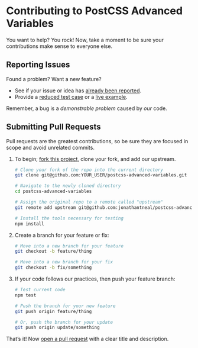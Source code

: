 # Contributing to PostCSS Advanced Variables

You want to help? You rock! Now, take a moment to be sure your contributions
make sense to everyone else.

## Reporting Issues

Found a problem? Want a new feature?

-   See if your issue or idea has [already been reported].
-   Provide a [reduced test case] or a [live example].

Remember, a bug is a _demonstrable problem_ caused by _our_ code.

## Submitting Pull Requests

Pull requests are the greatest contributions, so be sure they are focused in
scope and avoid unrelated commits.

1. To begin; [fork this project], clone your fork, and add our upstream.

    ```bash
    # Clone your fork of the repo into the current directory
    git clone git@github.com:YOUR_USER/postcss-advanced-variables.git

    # Navigate to the newly cloned directory
    cd postcss-advanced-variables

    # Assign the original repo to a remote called "upstream"
    git remote add upstream git@github.com:jonathantneal/postcss-advanced-variables.git

    # Install the tools necessary for testing
    npm install
    ```

2. Create a branch for your feature or fix:

    ```bash
    # Move into a new branch for your feature
    git checkout -b feature/thing
    ```

    ```bash
    # Move into a new branch for your fix
    git checkout -b fix/something
    ```

3. If your code follows our practices, then push your feature branch:
    ```bash
    # Test current code
    npm test
    ```
    ```bash
    # Push the branch for your new feature
    git push origin feature/thing
    ```
    ```bash
    # Or, push the branch for your update
    git push origin update/something
    ```

That’s it! Now [open a pull request] with a clear title and description.

[already been reported]: ../../issues
[fork this project]: ../../fork
[live example]: https://codepen.io/pen
[open a pull request]: https://help.github.com/articles/using-pull-requests/
[reduced test case]: https://css-tricks.com/reduced-test-cases/
